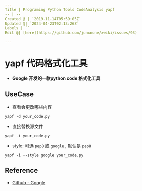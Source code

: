 ```yaml
---
Title | Programing Python Tools CodeAnalysis yapf
-- | --
Created @ | `2019-11-14T05:59:05Z`
Updated @| `2024-04-23T02:13:26Z`
Labels | ``
Edit @| [here](https://github.com/junxnone/xwiki/issues/93)

---
```

# yapf 代码格式化工具

- **Google 开发的一款python code 格式化工具**


## UseCase

- 查看会更改哪些内容

```
yapf -d your_code.py
```

- 直接替换源文件

```
yapf -i your_code.py
```

- style: 可选 `pep8` 或 `google` , 默认是 `pep8`

```
yapf -i --style google your_code.py
```

## Reference
- [Github - Google](https://github.com/google/yapf)


